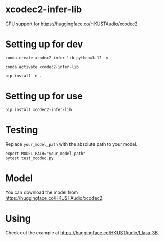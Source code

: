 # xcodec2-infer-lib

CPU support for https://huggingface.co/HKUSTAudio/xcodec2

# Setting up for dev

```
conda create xcodec2-infer-lib python=3.12 -y
```

```
conda activate xcodec2-infer-lib
```

```
pip install -e .
```

# Setting up for use

```
pip install xcodec2-infer-lib
```

# Testing

Replace `your_model_path` with the absolute path to your model.

```
export MODEL_PATH="your_model_path" 
pytest test_xcodec.py
```

# Model

You can download the model from https://huggingface.co/HKUSTAudio/xcodec2.

# Using

Check out the example at https://huggingface.co/HKUSTAudio/Llasa-3B.